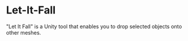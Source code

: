 # Let-It-Fall
"Let It Fall" is a Unity tool that enables you to drop selected objects onto other meshes.
